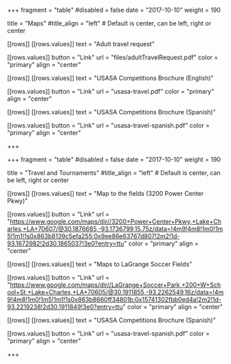 +++
fragment = "table"
#disabled = false
date = "2017-10-10"
weight = 190

title = "Maps"
#title_align = "left" # Default is center, can be left, right or center

[[rows]]
  [[rows.values]]
    text = "Adult travel request"

  [[rows.values]]
    button = "Link"
    url = "files/adultTravelRequest.pdf"
    color = "primary"
    align = "center"

[[rows]]
  [[rows.values]]
    text = "USASA Competitions Brochure (English)"

  [[rows.values]]
    button = "Link"
    url = "usasa-travel.pdf"
    color = "primary"
    align = "center"

[[rows]]
  [[rows.values]]
    text = "USASA Competitions Brochure (Spanish)"

  [[rows.values]]
    button = "Link"
    url = "usasa-travel-spanish.pdf"
    color = "primary"
    align = "center"

+++


+++
fragment = "table"
#disabled = false
date = "2017-10-10"
weight = 190

title = "Travel and Tournaments"
#title_align = "left" # Default is center, can be left, right or center

[[rows]]
  [[rows.values]]
    text = "Map to the fields (3200 Power Center Pkwy)"

  [[rows.values]]
    button = "Link"
    url = "https://www.google.com/maps/dir//3200+Power+Center+Pkwy,+Lake+Charles,+LA+70607/@30.1876685,-93.1736799,15.75z/data=!4m9!4m8!1m0!1m5!1m1!1s0x863b8139c5efa255:0x9ee86e63767d807!2m2!1d-93.1672982!2d30.1865037!3e0?entry=ttu"
    color = "primary"
    align = "center"

[[rows]]
  [[rows.values]]
    text = "Maps to LaGrange Soccer Fields"

  [[rows.values]]
    button = "Link"
    url = "https://www.google.com/maps/dir//LaGrange+Soccer+Park,+200+W+School+St,+Lake+Charles,+LA+70605/@30.1911855,-93.2262549,16z/data=!4m9!4m8!1m0!1m5!1m1!1s0x863b8660ff34801b:0x15741302fbb0ed4a!2m2!1d-93.2219238!2d30.1911849!3e0?entry=ttu"
    color = "primary"
    align = "center"

[[rows]]
  [[rows.values]]
    text = "USASA Competitions Brochure (Spanish)"

  [[rows.values]]
    button = "Link"
    url = "usasa-travel-spanish.pdf"
    color = "primary"
    align = "center"

+++